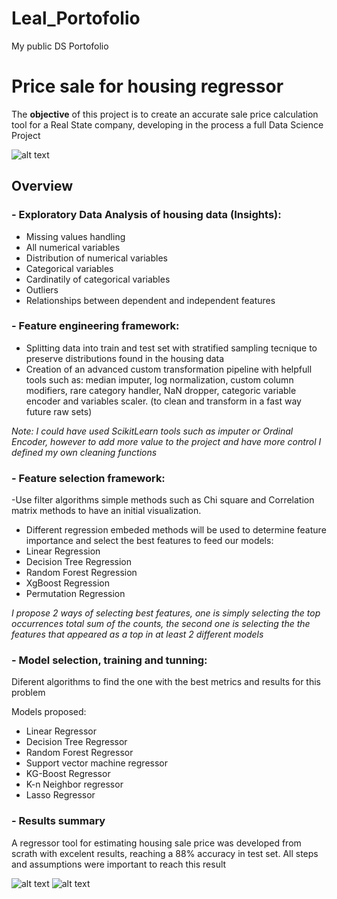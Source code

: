 # Leal_Portofolio
My public DS Portofolio


# Price sale for housing regressor

The **objective** of this project is to create an accurate sale price calculation tool for a Real State company, developing in the process a full Data Science Project

![alt text](https://www.investopedia.com/thmb/FsaVFaKYsbEVzCG1lrQ-MpwdUGY=/425x282/filters:fill(auto,1)/housecalculator-56a7dc723df78cf7729a0745.jpg)

## Overview
### - Exploratory Data Analysis of housing data (Insights):

- Missing values handling
- All numerical variables
- Distribution of numerical variables
- Categorical variables
- Cardinatily of categorical variables
- Outliers
- Relationships between dependent and independent features


### - Feature engineering framework:

- Splitting data into train and test set with stratified sampling tecnique to preserve distributions found in the housing data
- Creation of an advanced custom transformation pipeline with helpfull tools such as: median imputer, log normalization, custom column modifiers, rare category handler, NaN dropper, categoric variable encoder and variables scaler. (to clean and transform in a fast way future raw sets)

*Note: I could have used ScikitLearn tools such as imputer or Ordinal Encoder, however to add more value to the project and have more control I defined my own cleaning functions*

### - Feature selection framework:

-Use filter algorithms simple methods such as Chi square and Correlation matrix methods to have an initial visualization.

- Different regression embeded methods will be used to determine feature importance and select the best features to feed our models:
- Linear Regression
- Decision Tree Regression
- Random Forest Regression
- XgBoost Regression
- Permutation Regression

*I propose 2 ways of selecting best features, one is simply selecting the top occurrences total sum of the counts, the second one is selecting the the features that appeared as a top in at least 2 different models*

### - Model selection, training and tunning:
Diferent algorithms to find the one with the best metrics and results for this problem

Models proposed:
- Linear Regressor
- Decision Tree Regressor
- Random Forest Regressor
- Support vector machine regressor
- KG-Boost Regressor
- K-n Neighbor regressor
- Lasso Regressor

### - Results summary

A regressor tool for estimating housing sale price was developed from scrath with excelent results, reaching a 88% accuracy in test set. All steps and assumptions were important to reach this result

![alt text](https://cdn.discordapp.com/attachments/1007513651705561101/1007513720576016424/Captura_de_Pantalla_2022-08-11_a_las_23.55.46.png)
![alt text](https://media.discordapp.net/attachments/1007513651705561101/1007513720907374642/Captura_de_Pantalla_2022-08-11_a_las_23.55.52.png)

